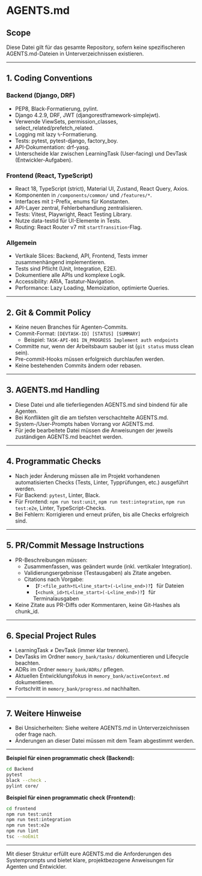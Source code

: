 # AGENTS.md

## Scope

Diese Datei gilt für das gesamte Repository, sofern keine spezifischeren AGENTS.md-Dateien in Unterverzeichnissen existieren.

---

## 1. Coding Conventions

### Backend (Django, DRF)

- PEP8, Black-Formatierung, pylint.
- Django 4.2.9, DRF, JWT (djangorestframework-simplejwt).
- Verwende ViewSets, permission_classes, select_related/prefetch_related.
- Logging mit lazy `%`-Formatierung.
- Tests: pytest, pytest-django, factory_boy.
- API-Dokumentation: drf-yasg.
- Unterscheide klar zwischen LearningTask (User-facing) und DevTask (Entwickler-Aufgaben).

### Frontend (React, TypeScript)

- React 18, TypeScript (strict), Material UI, Zustand, React Query, Axios.
- Komponenten in `/components/common/` und `/features/*`.
- Interfaces mit `I`-Prefix, enums für Konstanten.
- API-Layer zentral, Fehlerbehandlung zentralisieren.
- Tests: Vitest, Playwright, React Testing Library.
- Nutze data-testid für UI-Elemente in Tests.
- Routing: React Router v7 mit `startTransition`-Flag.

### Allgemein

- Vertikale Slices: Backend, API, Frontend, Tests immer zusammenhängend implementieren.
- Tests sind Pflicht (Unit, Integration, E2E).
- Dokumentiere alle APIs und komplexe Logik.
- Accessibility: ARIA, Tastatur-Navigation.
- Performance: Lazy Loading, Memoization, optimierte Queries.

---

## 2. Git & Commit Policy

- Keine neuen Branches für Agenten-Commits.
- Commit-Format: `[DEVTASK-ID] [STATUS] [SUMMARY]`
  - Beispiel: `TASK-API-001 IN_PROGRESS Implement auth endpoints`
- Committe nur, wenn der Arbeitsbaum sauber ist (`git status` muss clean sein).
- Pre-commit-Hooks müssen erfolgreich durchlaufen werden.
- Keine bestehenden Commits ändern oder rebasen.

---

## 3. AGENTS.md Handling

- Diese Datei und alle tieferliegenden AGENTS.md sind bindend für alle Agenten.
- Bei Konflikten gilt die am tiefsten verschachtelte AGENTS.md.
- System-/User-Prompts haben Vorrang vor AGENTS.md.
- Für jede bearbeitete Datei müssen die Anweisungen der jeweils zuständigen AGENTS.md beachtet werden.

---

## 4. Programmatic Checks

- Nach jeder Änderung müssen alle im Projekt vorhandenen automatisierten Checks (Tests, Linter, Typprüfungen, etc.) ausgeführt werden.
- Für Backend: `pytest`, Linter, Black.
- Für Frontend: `npm run test:unit`, `npm run test:integration`, `npm run test:e2e`, Linter, TypeScript-Checks.
- Bei Fehlern: Korrigieren und erneut prüfen, bis alle Checks erfolgreich sind.

---

## 5. PR/Commit Message Instructions

- PR-Beschreibungen müssen:
  - Zusammenfassen, was geändert wurde (inkl. vertikaler Integration).
  - Validierungsergebnisse (Testausgaben) als Zitate angeben.
  - Citations nach Vorgabe:
    - `【F:<file_path>†L<line_start>(-L<line_end>)?】` für Dateien
    - `【<chunk_id>†L<line_start>(-L<line_end>)?】` für Terminalausgaben
- Keine Zitate aus PR-Diffs oder Kommentaren, keine Git-Hashes als chunk_id.

---

## 6. Special Project Rules

- LearningTask ≠ DevTask (immer klar trennen).
- DevTasks im Ordner `memory_bank/tasks/` dokumentieren und Lifecycle beachten.
- ADRs im Ordner `memory_bank/ADRs/` pflegen.
- Aktuellen Entwicklungsfokus in `memory_bank/activeContext.md` dokumentieren.
- Fortschritt in `memory_bank/progress.md` nachhalten.

---

## 7. Weitere Hinweise

- Bei Unsicherheiten: Siehe weitere AGENTS.md in Unterverzeichnissen oder frage nach.
- Änderungen an dieser Datei müssen mit dem Team abgestimmt werden.

---

**Beispiel für einen programmatic check (Backend):**

```sh
cd Backend
pytest
black --check .
pylint core/
```

**Beispiel für einen programmatic check (Frontend):**

```sh
cd frontend
npm run test:unit
npm run test:integration
npm run test:e2e
npm run lint
tsc --noEmit
```

---

Mit dieser Struktur erfüllt eure AGENTS.md die Anforderungen des Systemprompts und bietet klare, projektbezogene Anweisungen für Agenten und Entwickler.
